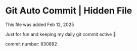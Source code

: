 # Git Auto Commit | Hidden File

This file was added Feb 12, 2025

Just for fun and keeping my daily git commit active 🤪

commit number: 930892
